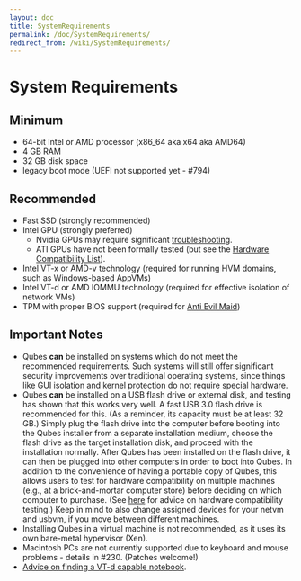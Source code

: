 ```yaml
---
layout: doc
title: SystemRequirements
permalink: /doc/SystemRequirements/
redirect_from: /wiki/SystemRequirements/
---
```


System Requirements
===================

Minimum
-------

-   64-bit Intel or AMD processor (x86\_64 aka x64 aka AMD64)
-   4 GB RAM
-   32 GB disk space
-   legacy boot mode (UEFI not supported yet - \#794)

Recommended
-----------

-   Fast SSD (strongly recommended)
-   Intel GPU (strongly preferred)
    -   Nvidia GPUs may require significant [troubleshooting](/wiki/InstallNvidiaDriver).
    -   ATI GPUs have not been formally tested (but see the [Hardware Compatibility List](/hcl/)).
-   Intel VT-x or AMD-v technology (required for running HVM domains, such as Windows-based AppVMs)
-   Intel VT-d or AMD IOMMU technology (required for effective isolation of network VMs)
-   TPM with proper BIOS support (required for [​Anti Evil Maid](http://theinvisiblethings.blogspot.com/2011/09/anti-evil-maid.html))

Important Notes
---------------

-   Qubes **can** be installed on systems which do not meet the recommended requirements. Such systems will still offer significant security improvements over traditional operating systems, since things like GUI isolation and kernel protection do not require special hardware.
-   Qubes **can** be installed on a USB flash drive or external disk, and testing has shown that this works very well. A fast USB 3.0 flash drive is recommended for this. (As a reminder, its capacity must be at least 32 GB.) Simply plug the flash drive into the computer before booting into the Qubes installer from a separate installation medium, choose the flash drive as the target installation disk, and proceed with the installation normally. After Qubes has been installed on the flash drive, it can then be plugged into other computers in order to boot into Qubes. In addition to the convenience of having a portable copy of Qubes, this allows users to test for hardware compatibility on multiple machines (e.g., at a brick-and-mortar computer store) before deciding on which computer to purchase. (See [here](/hcl/#GeneratingandSubmittingNewReports) for advice on hardware compatibility testing.) Keep in mind to also change assigned devices for your netvm and usbvm, if you move between different machines.
-   Installing Qubes in a virtual machine is not recommended, as it uses its own bare-metal hypervisor (Xen).
-   Macintosh PCs are not currently supported due to keyboard and mouse problems - details in \#230. (Patches welcome!)
-   [​Advice on finding a VT-d capable notebook](https://groups.google.com/d/msg/qubes-users/Sz0Nuhi4N0o/ZtpJdoc0OY8J).

